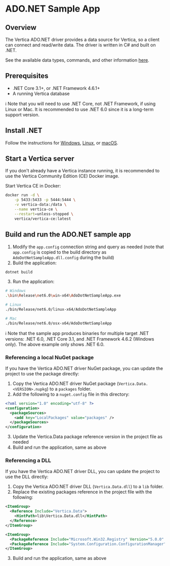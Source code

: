 # ADO.NET Sample App

## Overview

The Vertica ADO.NET driver provides a data source for Vertica, so a client can connect and read/write data.  The driver is written in C# and built on .NET.

See the available data types, commands, and other information [here](https://docs.vertica.com/latest/en/connecting-to/client-libraries/accessing/c/).

## Prerequisites

- .NET Core 3.1+, or .NET Framework 4.6.1+
- A running Vertica database

:information_source: Note that you will need to use .NET Core, not .NET Framework, if using Linux or Mac.  It is recommended to use .NET 6.0 since it is a long-term support version.

## Install .NET

Follow the instructions for [Windows](https://learn.microsoft.com/en-us/dotnet/core/install/windows?tabs=net60), [Linux](https://learn.microsoft.com/en-us/dotnet/core/install/linux), or [macOS](https://learn.microsoft.com/en-us/dotnet/core/install/macos).

## Start a Vertica server

If you don't already have a Vertica instance running, it is recommended to use the Vertica Community Edition (CE) Docker image.

Start Vertica CE in Docker:
```sh
docker run -d \
    -p 5433:5433 -p 5444:5444 \
    -v vertica-data:/data \
    --name vertica-ce \
    --restart=unless-stopped \
    vertica/vertica-ce:latest
```

## Build and run the ADO.NET sample app

1. Modify the `app.config` connection string and query as needed (note that `app.config` is copied to the build directory as `AdoDotNetSampleApp.dll.config` during the build)
2. Build the application:
```sh
dotnet build
```
3. Run the application:
```sh
# Windows
.\bin\Release\net6.0\win-x64\AdoDotNetSampleApp.exe

# Linux
./bin/Release/net6.0/linux-x64/AdoDotNetSampleApp

# Mac
./bin/Release/net6.0/osx-x64/AdoDotNetSampleApp
```

:information_source: Note that the sample app produces binaries for multiple target .NET versions: .NET 6.0, .NET Core 3.1, and .NET Framework 4.6.2 (Windows only).  The above example only shows .NET 6.0.

### Referencing a local NuGet package

If you have the Vertica ADO.NET driver NuGet package, you can update the project to use the package directly:

1. Copy the Vertica ADO.NET driver NuGet package (`Vertica.Data.<VERSION>.nupkg`) to a `packages` folder.
2. Add the following to a `nuget.config` file in this directory:
```xml
<?xml version="1.0" encoding="utf-8" ?>
<configuration>
  <packageSources>
    <add key="LocalPackages" value="packages" />
  </packageSources>
</configuration>
```
3. Update the Vertica.Data package reference version in the project file as needed
4. Build and run the application, same as above

### Referencing a DLL

If you have the Vertica ADO.NET driver DLL, you can update the project to use the DLL directly:

1. Copy the Vertica ADO.NET driver DLL (`Vertica.Data.dll`) to a `lib` folder.
2. Replace the existing packages reference in the project file with the following:
```xml
<ItemGroup>
  <Reference Include="Vertica.Data">
    <HintPath>lib\Vertica.Data.dll</HintPath>
  </Reference>
</ItemGroup>

<ItemGroup>
  <PackageReference Include="Microsoft.Win32.Registry" Version="5.0.0" />
  <PackageReference Include="System.Configuration.ConfigurationManager" Version="6.0.0" />
</ItemGroup>
```
3. Build and run the application, same as above
